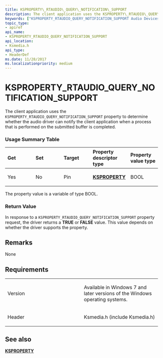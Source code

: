 ```yaml
---
title: KSPROPERTY\_RTAUDIO\_QUERY\_NOTIFICATION\_SUPPORT
description: The client application uses the KSPROPERTY\_RTAUDIO\_QUERY\_NOTIFICATION\_SUPPORT property to determine whether the audio driver can notify the client application when a process that is performed on the submitted buffer is completed.
keywords: ["KSPROPERTY_RTAUDIO_QUERY_NOTIFICATION_SUPPORT Audio Devices"]
topic_type:
- apiref
api_name:
- KSPROPERTY_RTAUDIO_QUERY_NOTIFICATION_SUPPORT
api_location:
- Ksmedia.h
api_type:
- HeaderDef
ms.date: 11/28/2017
ms.localizationpriority: medium
---
```


# KSPROPERTY\_RTAUDIO\_QUERY\_NOTIFICATION\_SUPPORT


The client application uses the `KSPROPERTY_RTAUDIO_QUERY_NOTIFICATION_SUPPORT` property to determine whether the audio driver can notify the client application when a process that is performed on the submitted buffer is completed.

### <span id="Usage_Summary_Table"></span><span id="usage_summary_table"></span><span id="USAGE_SUMMARY_TABLE"></span>Usage Summary Table

<table>
<colgroup>
<col width="20%" />
<col width="20%" />
<col width="20%" />
<col width="20%" />
<col width="20%" />
</colgroup>
<thead>
<tr class="header">
<th align="left">Get</th>
<th align="left">Set</th>
<th align="left">Target</th>
<th align="left">Property descriptor type</th>
<th align="left">Property value type</th>
</tr>
</thead>
<tbody>
<tr class="odd">
<td align="left"><p>Yes</p></td>
<td align="left"><p>No</p></td>
<td align="left"><p>Pin</p></td>
<td align="left"><p><a href="/previous-versions/ff564262(v=vs.85)" data-raw-source="[&lt;strong&gt;KSPROPERTY&lt;/strong&gt;](/previous-versions/ff564262(v=vs.85))"><strong>KSPROPERTY</strong></a></p></td>
<td align="left"><p>BOOL</p></td>
</tr>
</tbody>
</table>

 

The property value is a variable of type BOOL.

### <span id="Return_Value"></span><span id="return_value"></span><span id="RETURN_VALUE"></span>Return Value

In response to a `KSPROPERTY_RTAUDIO_QUERY_NOTIFICATION_SUPPORT` property request, the driver returns a **TRUE** or **FALSE** value. This value depends on whether the driver supports the property.

Remarks
-------

None

Requirements
------------

<table>
<colgroup>
<col width="50%" />
<col width="50%" />
</colgroup>
<tbody>
<tr class="odd">
<td align="left"><p>Version</p></td>
<td align="left"><p>Available in Windows 7 and later versions of the Windows operating systems.</p></td>
</tr>
<tr class="even">
<td align="left"><p>Header</p></td>
<td align="left">Ksmedia.h (include Ksmedia.h)</td>
</tr>
</tbody>
</table>

## <span id="see_also"></span>See also


[**KSPROPERTY**](/previous-versions/ff564262(v=vs.85))

